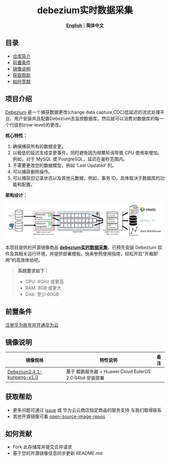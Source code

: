 <p align="center">
  <h1 align="center">debezium实时数据采集</h1>
  <p align="center">
    <a href="README.md"><strong>English</strong></a> | <strong>简体中文</strong>
  </p>

## 目录

- [仓库简介](#项目介绍)
- [前置条件](#前置条件)
- [镜像说明](#镜像说明)
- [获取帮助](#获取帮助)
- [如何贡献](#如何贡献)

## 项目介绍
[Debezium](https://github.com/debezium/debezium) 是一个捕获数据更改(change data capture,CDC)低延迟的流式处理平台。用户安装并且配置Debezium去监控数据库，然后就可以消费对数据库的每一个行级别(row-level)的更改。

**核心特性：**
1. 确保捕获所有的数据变更。
2. 以极低的延迟生成变更事件，同时避免因为频繁轮询导致 CPU 使用率增加。例如，对于 MySQL 或 PostgreSQL，延迟在毫秒范围内。
3. 不需要更改您的数据模型，例如 ‘Last Updated’ 列。
4. 可以捕获删除操作。
5. 可以捕获旧记录状态以及其他元数据，例如，事务 ID，具体取决于数据库的功能和配置。



**架构设计：**

![](./images/img001.png)


本项目提供的开源镜像商品 [**debezium实时数据采集**](https://marketplace.huaweicloud.com/hidden/contents/6b366e2e-b51d-4a81-9c47-876452e5e666#productid=OFFI1169449120448692224)，已预先安装 Debezium 软件及其相关运行环境，并提供部署模板。快来参照使用指南，轻松开启“开箱即用”的高效体验吧。

> **系统要求如下：**
> - CPU: 4GHz 或更高
> - RAM: 8GB 或更大
> - Disk: 至少 60GB

## 前置条件
[注册华为账号并开通华为云](https://support.huaweicloud.com/usermanual-account/account_id_001.html)

## 镜像说明

| 镜像规格                                                                                                                | 特性说明                                         | 备注 |
|---------------------------------------------------------------------------------------------------------------------|----------------------------------------------| --- |
| [Debezium2.4.1-kunpeng-v1.0](https://github.com/HuaweiCloudDeveloper/Debezium-image/tree/Debezium2.4.1-kunpeng-v1.0) | 基于 鲲鹏服务器 + Huawei Cloud EulerOS 2.0 64bit 安装部署 |  |

## 获取帮助
- 更多问题可通过 [issue](https://github.com/HuaweiCloudDeveloper/Debezium-image/issues) 或 华为云云商店指定商品的服务支持 与我们取得联系
- 其他开源镜像可看 [open-source-image-repos](https://github.com/HuaweiCloudDeveloper/open-source-image-repos)

## 如何贡献
- Fork 此存储库并提交合并请求
- 基于您的开源镜像信息同步更新 README.md
